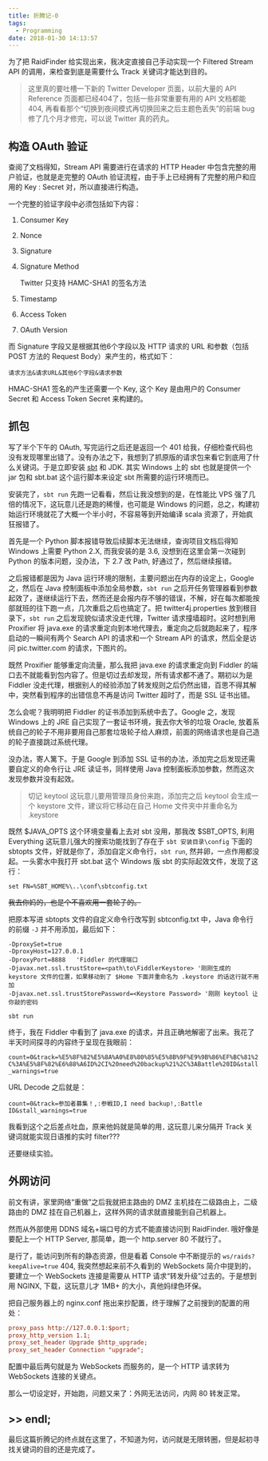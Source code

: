 ```yaml
---
title: 折腾记-0
tags:
  - Programming
date: 2018-01-30 14:13:57
---
```



为了把 RaidFinder 给实现出来，我决定直接自己手动实现一个 Filtered Stream API 的调用，来检查到底是需要什么 Track 关键词才能达到目的。

>  这里真的要吐槽一下新的 Twitter Developer 页面，以前大量的 API Reference 页面都已经404了，包括一些非常重要有用的 API  文档都能 404, 再看看那个“切换到夜间模式再切换回来之后主题色丢失”的前端 bug 修了几个月才修完，可以说 Twitter 真的药丸。

## 构造 OAuth 验证

查阅了文档得知，Stream API 需要进行在请求的 HTTP Header 中包含完整的用户验证，也就是走完整的 OAuth 验证流程，由于手上已经拥有了完整的用户和应用的 Key : Secret 对，所以直接进行构造。

一个完整的验证字段中必须包括如下内容：

1. Consumer Key

2. Nonce

3. Signature

4. Signature Method

   Twitter 只支持 HAMC-SHA1 的签名方法

5. Timestamp

6. Access Token

7. OAuth Version

而 Signature 字段又是根据其他6个字段以及 HTTP 请求的 URL 和参数（包括 POST 方法的 Request Body）来产生的，格式如下：

`请求方法&请求URL&其他6个字段&请求参数`

HMAC-SHA1 签名的产生还需要一个 Key, 这个 Key 是由用户的 Consumer Secret 和 Access Token Secret 来构建的。

## 抓包

写了半个下午的 OAuth, 写完运行之后还是返回一个 401 给我，仔细检查代码也没有发现哪里出错了。没有办法之下，我想到了抓原版的请求包来看它到底用了什么关键词。于是立即安装 [sbt](http://www.scala-sbt.org/index.html) 和 JDK. 其实 Windows 上的 sbt 也就是提供一个 jar 包和 sbt.bat 这个运行脚本来设定 sbt 所需要的运行环境而已。

安装完了，`sbt run` 先跑一记看看，然后让我没想到的是，在性能比 VPS 强了几倍的情况下，这玩意儿还是跑的稀慢，也可能是 Windows 的问题，总之，构建初始运行环境就花了大概一个半小时，不容易等到开始编译 scala 资源了，开始疯狂报错了。

首先是一个 Python 脚本报错导致后续脚本无法继续，查询项目文档后得知 Windows 上需要 Python 2.X, 而我安装的是 3.6, 没想到在这里会第一次碰到 Python 的版本问题，没办法，下 2.7 改 Path, 好通过了，然后继续报错。

之后报错都是因为 Java 运行环境的限制，主要问题出在内存的设定上，Google 之，然后在 Java 控制面板中添加全局参数，`sbt run` 之后开任务管理器看到参数起效了，遂继续运行下去，然而还是会报内存不够的错误，不解，好在每次都能按部就班的往下跑一点，几次重启之后也搞定了。把 twitter4j.properties 放到根目录下，`sbt run` 之后发现貌似请求没走代理，Twitter 请求撞墙超时。这时想到用 Proxifier 将 java.exe 的请求重定向到本地代理去，重定向之后就跑起来了，程序启动的一瞬间有两个 Search API 的请求和一个 Stream API 的请求，然后全是访问 pic.twitter.com 的请求，下图片的。

既然 Proxifier 能够重定向流量，那么我把 java.exe 的请求重定向到 Fiddler 的端口去不就能看到包内容了。但是切过去却发现，所有请求都不通了。期初以为是 Fiddler 没走代理，根据别人的经验添加了转发规则之后仍然出错，百思不得其解中，突然看到程序的出错信息不再是访问 Twitter 超时了，而是 SSL 证书出错。

怎么会呢？我明明把 Fiddler 的证书添加到系统中去了。Google 之，发现 Windows 上的 JRE 自己实现了一套证书环境，我去你大爷的垃圾 Oracle, 放着系统自己的轮子不用非要用自己那套垃圾轮子给人麻烦，前面的网络请求也是自己造的轮子直接跳过系统代理。

没办法，寄人篱下。于是 Google 到添加 SSL 证书的办法，添加完之后发现还需要自定义的命令行让 JRE 读证书，同样使用 Java 控制面板添加参数，然而这次发现参数并没有起效。

> 切记 keytool 这玩意儿要用管理员身份来跑，添加完之后 keytool 会生成一个 keystore 文件，建议将它移动在自己 Home 文件夹中并重命名为 .keystore

既然 \$JAVA_OPTS 这个环境变量看上去对 sbt 没用，那我改 $SBT_OPTS, 利用 Everything 这玩意儿强大的搜索功能找到了存在于 `sbt 安装目录\config` 下面的 sbtopts 文件，好就是你了，添加自定义命令行，`sbt run`, 然并卵，一点作用都没起。一头雾水中我打开 sbt.bat 这个 Windows 版 sbt 的实际起效文件，发现了这行：

```shell
set FN=%SBT_HOME%\..\conf\sbtconfig.txt
```

<del>我去你妈的，也是个不喜欢用一套轮子的。</del>

把原本写进 sbtopts 文件的自定义命令行改写到 sbtconfig.txt 中，Java 命令行的前缀 `-J` 并不用添加，最后如下：

``` batch
-DproxySet=true 
-DproxyHost=127.0.0.1
-DproxyPort=8888   'Fiddler 的代理端口
-Djavax.net.ssl.trustStore=<path\to\FiddlerKeystore> '刚刚生成的 keystore 文件的位置，如果移动到了 $Home 下面并重命名为 .keystore 的话这行就不用加
-Djavax.net.ssl.trustStorePassword=<Keystore Password> '刚刚 keytool 让你敲的密码
```

`sbt run`

终于，我在 Fiddler 中看到了 java.exe 的请求，并且正确地解密了出来。我花了半天时间探寻的内容终于呈现在我眼前：

`count=0&track=%E5%8F%82%E5%8A%A0%E8%80%85%E5%8B%9F%E9%9B%86%EF%BC%81%2C%3A%E5%8F%82%E6%88%A6ID%2CI%20need%20backup%21%2C%3ABattle%20ID&stall_warnings=true`

URL Decode 之后就是：

`count=0&track=参加者募集！,:参戦ID,I need backup!,:Battle ID&stall_warnings=true`

我看到这个之后差点吐血，原来他妈就是简单的用`,` 这玩意儿来分隔开 Track 关键词就能实现日语推的实时 filter???

还要继续实验。

## 外网访问

前文有讲，家里网络“重做”之后我就把主路由的 DMZ 主机挂在二级路由上，二级路由的 DMZ 挂在自己机器上，这样外网的请求就直接能到自己机器上。

然而从外部使用 DDNS 域名+端口号的方式不能直接访问到 RaidFinder. 哦好像是要配上一个 HTTP Server, 那简单，跑一个 http.server 80 不就行了。

是行了，能访问到所有的静态资源，但是看着 Console 中不断提示的 `ws/raids?keepAlive=true` 404, 我突然想起来前不久看到的 WebSockets 简介中提到的，要建立一个 WebSockets 连接是需要从 HTTP 请求“转发升级”过去的。于是想到用 NGINX, 下载，这玩意儿才 1MB+ 的大小，真他妈绿色环保。

把自己服务器上的 nginx.conf 拖出来抄配置，终于理解了之前搜到的配置的用处：

```ini
proxy_pass http://127.0.0.1:$port;
proxy_http_version 1.1;
proxy_set_header Upgrade $http_upgrade;
proxy_set_header Connection "upgrade";
```

配置中最后两句就是为 WebSockets 而服务的，是一个 HTTP 请求转为 WebSockets 连接的关键点。

那么一切设定好，开始跑，问题又来了：外网无法访问，内网 80 转发正常。

## >> endl;

最后这篇折腾记的终点就在这里了，不知道为何，访问就是无限转圈，但是起初寻找关键词的目的还是完成了。